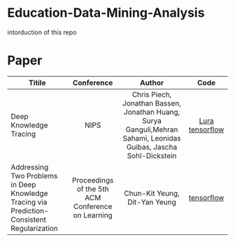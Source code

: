 # Education-Data-Mining-Analysis
intorduction of this repo

# Paper


| Titile      | Conference     | Author     | Code     |
| ---------- | :-----------:  | :-----------: |:-----------: |
| Deep Knowledge Tracing     | NIPS    |   Chris Piech, Jonathan Bassen, Jonathan Huang, Surya Ganguli,Mehran Sahami, Leonidas Guibas, Jascha Sohl-Dickstein   | [Lura](https://github.com/chrispiech/DeepKnowledgeTracing)  [tensorflow](https://github.com/lingochamp/tensorflow-dkt)   |
| Addressing Two Problems in Deep Knowledge Tracing via Prediction-Consistent Regularization | Proceedings of the 5th ACM Conference on Learning | Chun-Kit Yeung, Dit-Yan Yeung | [tensorflow](https://github.com/ckyeungac/deep-knowledge-tracing-plus) |
